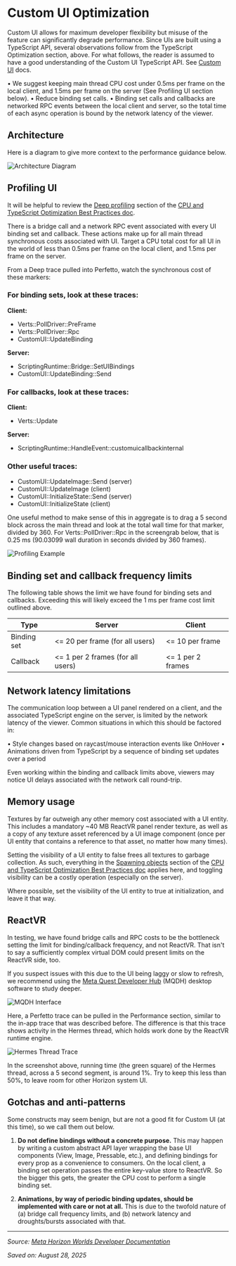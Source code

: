 # Custom UI Optimization

Custom UI allows for maximum developer flexibility but misuse of the feature can significantly degrade performance. Since UIs are built using a TypeScript API, several observations follow from the TypeScript Optimization section, above. For what follows, the reader is assumed to have a good understanding of the Custom UI TypeScript API. See [Custom UI](https://developers.meta.com/horizon-worlds/learn/documentation/typescript/api-references-and-examples/custom-ui/) docs.

• We suggest keeping main thread CPU cost under 0.5ms per frame on the local client, and 1.5ms per frame on the server (See Profiling UI section below).
• Reduce binding set calls.
• Binding set calls and callbacks are networked RPC events between the local client and server, so the total time of each async operation is bound by the network latency of the viewer.

## Architecture

Here is a diagram to give more context to the performance guidance below.

![Architecture Diagram](https://scontent-hou1-1.xx.fbcdn.net/v/t39.2365-6/452694018_512500247954598_2260285939721962465_n.png?_nc_cat=104&ccb=1-7&_nc_sid=e280be&_nc_ohc=0d__rLvZKGUQ7kNvwHd-ATw&_nc_oc=AdkZMU3VIzGRHSFzhfiHlBkLN5aH3kAfchOIv8i8wFiE0YDVNcAFWFVrHtyOlk3SZHY&_nc_zt=14&_nc_ht=scontent-hou1-1.xx&_nc_gid=K9jr-N3fejZsW7oybFuI9g&oh=00_AfWe5hLOxDT)

## Profiling UI

It will be helpful to review the [Deep profiling](https://developers.meta.com/horizon-worlds/learn/documentation/performance-best-practices-and-tooling/performance-best-practices/cpu-and-typescript-optimization-best-practices#typescript-optimization) section of the [CPU and TypeScript Optimization Best Practices doc](https://developers.meta.com/horizon-worlds/learn/documentation/performance-best-practices-and-tooling/performance-best-practices/cpu-and-typescript-optimization-best-practices/).

There is a bridge call and a network RPC event associated with every UI binding set and callback. These actions make up for all main thread synchronous costs associated with UI. Target a CPU total cost for all UI in the world of less than 0.5ms per frame on the local client, and 1.5ms per frame on the server.

From a Deep trace pulled into Perfetto, watch the synchronous cost of these markers:

### For binding sets, look at these traces:

**Client:**
- Verts::PollDriver::PreFrame
- Verts::PollDriver::Rpc
- CustomUI::UpdateBinding

**Server:**
- ScriptingRuntime::Bridge::SetUIBindings
- CustomUI::UpdateBinding::Send

### For callbacks, look at these traces:

**Client:**
- Verts::Update

**Server:**
- ScriptingRuntime::HandleEvent::customuicallbackinternal

### Other useful traces:
- CustomUI::UpdateImage::Send (server)
- CustomUI::UpdateImage (client)
- CustomUI::InitializeState::Send (server)
- CustomUI::InitializeState (client)

One useful method to make sense of this in aggregate is to drag a 5 second block across the main thread and look at the total wall time for that marker, divided by 360. For Verts::PollDriver::Rpc in the screengrab below, that is 0.25 ms (90.03099 wall duration in seconds divided by 360 frames).

![Profiling Example](https://scontent-hou1-1.xx.fbcdn.net/v/t39.2365-6/452531523_512500287954594_2391930062797882965_n.png?_nc_cat=103&ccb=1-7&_nc_sid=e280be&_nc_ohc=2SkRwJI20nQQ7kNvwGsfAHk&_nc_oc=Adk-e6ik_yyzIa4cONskiTeuY8fwZGdThpd4b6tnjsGK59wrOvAAklrtz789X4kcUuQ&_nc_zt=14&_nc_ht=scontent-hou1-1.xx&_nc_gid=K9jr-N3fejZsW7oybFuI9g&oh=00_AfW4nf5yvQig)

## Binding set and callback frequency limits

The following table shows the limit we have found for binding sets and callbacks. Exceeding this will likely exceed the 1 ms per frame cost limit outlined above.

| Type | Server | Client |
|------|--------|--------|
| Binding set | <= 20 per frame (for all users) | <= 10 per frame |
| Callback | <= 1 per 2 frames (for all users) | <= 1 per 2 frames |

## Network latency limitations

The communication loop between a UI panel rendered on a client, and the associated TypeScript engine on the server, is limited by the network latency of the viewer. Common situations in which this should be factored in:

• Style changes based on raycast/mouse interaction events like OnHover
• Animations driven from TypeScript by a sequence of binding set updates over a period

Even working within the binding and callback limits above, viewers may notice UI delays associated with the network call round-trip.

## Memory usage

Textures by far outweigh any other memory cost associated with a UI entity. This includes a mandatory ~40 MB ReactVR panel render texture, as well as a copy of any texture asset referenced by a UI image component (once per UI entity that contains a reference to that asset, no matter how many times).

Setting the visibility of a UI entity to false frees all textures to garbage collection. As such, everything in the [Spawning objects](https://developers.meta.com/horizon-worlds/learn/documentation/performance-best-practices-and-tooling/performance-best-practices/cpu-and-typescript-optimization-best-practices#spawning-objects) section of the [CPU and TypeScript Optimization Best Practices doc](https://developers.meta.com/horizon-worlds/learn/documentation/performance-best-practices-and-tooling/performance-best-practices/cpu-and-typescript-optimization-best-practices/) applies here, and toggling visibility can be a costly operation (especially on the server).

Where possible, set the visibility of the UI entity to true at initialization, and leave it that way.

## ReactVR

In testing, we have found bridge calls and RPC costs to be the bottleneck setting the limit for binding/callback frequency, and not ReactVR. That isn't to say a sufficiently complex virtual DOM could present limits on the ReactVR side, too.

If you suspect issues with this due to the UI being laggy or slow to refresh, we recommend using the [Meta Quest Developer Hub](https://developer.oculus.com/meta-quest-developer-hub/?intern_source=devblog&intern_content=meta-quest-developer-hub-mqdh-30) (MQDH) desktop software to study deeper.

![MQDH Interface](https://scontent-hou1-1.xx.fbcdn.net/v/t39.2365-6/452916138_512500291287927_6920496205870430314_n.png?_nc_cat=108&ccb=1-7&_nc_sid=e280be&_nc_ohc=JWaXcYRJ70wQ7kNvwEkFtFx&_nc_oc=AdkhjMsqZRftS97mYFRWSBPEA_AcuKWn6Yj7GcNaN6lxDOppRktns0qWMIwaXFXwA2k&_nc_zt=14&_nc_ht)

Here, a Perfetto trace can be pulled in the Performance section, similar to the in-app trace that was described before. The difference is that this trace shows activity in the Hermes thread, which holds work done by the ReactVR runtime engine.

![Hermes Thread Trace](https://scontent-hou1-1.xx.fbcdn.net/v/t39.2365-6/452678439_512500237954599_2792407842991222345_n.png?_nc_cat=106&ccb=1-7&_nc_sid=e280be&_nc_ohc=JQwDXDic-J8Q7kNvwH_2giX&_nc_oc=AdlMDRi95RCrUh8tPWbXOQug8X9jzuXRc0GvY8k0ffF-akEYPKsjJ-vMUu8ANelrCNY&_nc_zt=14&_nc_ht=scontent-hou1-1.xx&_nc_gid=K9jr-N3fejZsW7oybFuI9g&oh=00_AfUtqtXEuxpWK2xmVyliw-9tupHe7)

In the screenshot above, running time (the green square) of the Hermes thread, across a 5 second segment, is around 1%. Try to keep this less than 50%, to leave room for other Horizon system UI.

## Gotchas and anti-patterns

Some constructs may seem benign, but are not a good fit for Custom UI (at this time), so we call them out below.

1. **Do not define bindings without a concrete purpose.** This may happen by writing a custom abstract API layer wrapping the base UI components (View, Image, Pressable, etc.), and defining bindings for every prop as a convenience to consumers. On the local client, a binding set operation passes the entire key-value store to ReactVR. So the bigger this gets, the greater the CPU cost to perform a single binding set.

2. **Animations, by way of periodic binding updates, should be implemented with care or not at all.** This is due to the twofold nature of (a) bridge call frequency limits, and (b) network latency and droughts/bursts associated with that.

---

*Source: [Meta Horizon Worlds Developer Documentation](https://developers.meta.com/horizon-worlds/learn/documentation/performance-best-practices-and-tooling/performance-best-practices/custom-ui-optimization)*

*Saved on: August 28, 2025*
